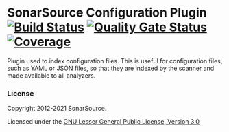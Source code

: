 # SonarSource Configuration Plugin [![Build Status](https://api.cirrus-ci.com/github/SonarSource/sonar-config.svg?branch=master)](https://cirrus-ci.com/github/SonarSource/sonar-config) [![Quality Gate Status](https://next.sonarqube.com/sonarqube/api/project_badges/measure?project=org.sonarsource.config%3Asonar-config&metric=alert_status)](https://next.sonarqube.com/sonarqube/dashboard?id=org.sonarsource.config%3Asonar-config) [![Coverage](https://next.sonarqube.com/sonarqube/api/project_badges/measure?project=org.sonarsource.config%3Asonar-config&metric=coverage)](https://next.sonarqube.com/sonarqube/dashboard?id=org.sonarsource.config%3Asonar-config)
Plugin used to index configuration files. This is useful for configuration files, such as YAML
or JSON files, so that they are indexed by the scanner and made available to all analyzers.

### License

Copyright 2012-2021 SonarSource.

Licensed under the [GNU Lesser General Public License, Version 3.0](https://www.gnu.org/licenses/lgpl.txt)
